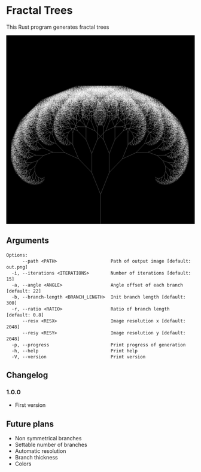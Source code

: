 # Fractal Trees

This Rust program generates fractal trees

![Example image](out.png)

## Arguments

```text
Options:
      --path <PATH>                    Path of output image [default: out.png]
  -i, --iterations <ITERATIONS>        Number of iterations [default: 15]
  -a, --angle <ANGLE>                  Angle offset of each branch [default: 22]
  -b, --branch-length <BRANCH_LENGTH>  Init branch length [default: 300]
  -r, --ratio <RATIO>                  Ratio of branch length [default: 0.8]
      --resx <RESX>                    Image resolution x [default: 2048]
      --resy <RESY>                    Image resolution y [default: 2048]
  -p, --progress                       Print progress of generation
  -h, --help                           Print help
  -V, --version                        Print version
```

## Changelog

### 1.0.0
- First version

## Future plans
- Non symmetrical branches
- Settable number of branches
- Automatic resolution
- Branch thickness
- Colors
